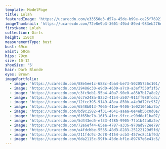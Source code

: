 ```yaml
---
template: ModelPage
title: Lolah
featuredImage: 'https://ucarecdn.com/e33550e3-d57a-45de-b99e-ce25f76921d5/'
imageThumbnail: 'https://ucarecdn.com/72e8e9b3-3601-49bd-89ed-983eb276d5eb/'
firstName: Lolah
collection: Girls
height: 150cm
measurementType: bust
bust: 69cm
waist: 58cm
hips: 79cm
size: 10-12
shoeSize: '5'
hair: Dark Blonde
eyes: Brown
imagePortfolio:
  - image: 'https://ucarecdn.com/88e5ee1c-688c-4ba4-be73-50205756c101/'
  - image: 'https://ucarecdn.com/29486c30-e9d0-4639-a7c0-a3ef7550f1f5/'
  - image: 'https://ucarecdn.com/c3fc9eb1-55b4-40a7-90e0-a85b7b17a8e2/'
  - image: 'https://ucarecdn.com/dc7e248a-8252-4154-a507-911ff980fcdc/'
  - image: 'https://ucarecdn.com/12fcc395-9149-48ea-850b-a4e9d72fc937/'
  - image: 'https://ucarecdn.com/6548b013-7065-41be-9406-1e02104bba7b/'
  - image: 'https://ucarecdn.com/bd9c1582-4f31-4641-aaaa-0e4eb56c0d0e/'
  - image: 'https://ucarecdn.com/6f65bc7b-16f3-4fcc-9fcc-c90d6af1ba07/'
  - image: 'https://ucarecdn.com/5d443ed5-ef33-4f85-9905-7fb1b42a0a2e/'
  - image: 'https://ucarecdn.com/72e6ef44-65ee-4787-a336-970ad972ee79/'
  - image: 'https://ucarecdn.com/a4fdcbbe-5535-48d3-8283-25122129d5fd/'
  - image: 'https://ucarecdn.com/211f4c9c-2d78-4154-acb3-457ec8c1bf9d/'
  - image: 'https://ucarecdn.com/6da2115c-59fb-45de-bf1e-89767e6e41c5/'
---
```


